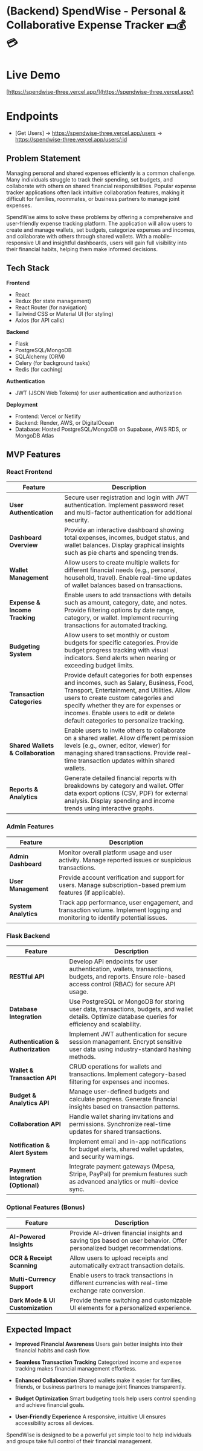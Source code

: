 # (Backend) SpendWise - Personal & Collaborative Expense Tracker 💵💰💳

# Live Demo
[https://spendwise-three.vercel.app/](https://spendwise-three.vercel.app/)

# Endpoints
- [Get Users] -> https://spendwise-three.vercel.app/users
              -> https://spendwise-three.vercel.app/users/:id


## Problem Statement

Managing personal and shared expenses efficiently is a common challenge. Many individuals struggle to track their spending, set budgets, and collaborate with others on shared financial responsibilities. Popular expense tracker applications often lack intuitive collaboration features, making it difficult for families, roommates, or business partners to manage joint expenses.

SpendWise aims to solve these problems by offering a comprehensive and user-friendly expense tracking platform. The application will allow users to create and manage wallets, set budgets, categorize expenses and incomes, and collaborate with others through shared wallets. With a mobile-responsive UI and insightful dashboards, users will gain full visibility into their financial habits, helping them make informed decisions.

## Tech Stack

**Frontend**

- React
- Redux (for state management)
- React Router (for navigation)
- Tailwind CSS or Material UI (for styling)
- Axios (for API calls)

**Backend**

- Flask
- PostgreSQL/MongoDB
- SQLAlchemy (ORM)
- Celery (for background tasks)
- Redis (for caching)

**Authentication**

- JWT (JSON Web Tokens) for user authentication and authorization

**Deployment**

- Frontend: Vercel or Netlify
- Backend: Render, AWS, or DigitalOcean
- Database: Hosted PostgreSQL/MongoDB on Supabase, AWS RDS, or MongoDB Atlas

## MVP Features

### React Frontend

| Feature                     | Description                                                                                                                                                                                                 |
|-----------------------------|-------------------------------------------------------------------------------------------------------------------------------------------------------------------------------------------------------------|
| **User Authentication**     | Secure user registration and login with JWT authentication. Implement password reset and multi-factor authentication for additional security.                                                                |
| **Dashboard Overview**      | Provide an interactive dashboard showing total expenses, incomes, budget status, and wallet balances. Display graphical insights such as pie charts and spending trends.                                     |
| **Wallet Management**       | Allow users to create multiple wallets for different financial needs (e.g., personal, household, travel). Enable real-time updates of wallet balances based on transactions.                                 |
| **Expense & Income Tracking** | Enable users to add transactions with details such as amount, category, date, and notes. Provide filtering options by date range, category, or wallet. Implement recurring transactions for automated tracking. |
| **Budgeting System**        | Allow users to set monthly or custom budgets for specific categories. Provide budget progress tracking with visual indicators. Send alerts when nearing or exceeding budget limits.                           |
| **Transaction Categories**  | Provide default categories for both expenses and incomes, such as Salary, Business, Food, Transport, Entertainment, and Utilities. Allow users to create custom categories and specify whether they are for expenses or incomes. Enable users to edit or delete default categories to personalize tracking. |
| **Shared Wallets & Collaboration** | Enable users to invite others to collaborate on a shared wallet. Allow different permission levels (e.g., owner, editor, viewer) for managing shared transactions. Provide real-time transaction updates within shared wallets. |
| **Reports & Analytics**     | Generate detailed financial reports with breakdowns by category and wallet. Offer data export options (CSV, PDF) for external analysis. Display spending and income trends using interactive graphs.           |

### Admin Features

| Feature            | Description                                                                                   |
|--------------------|-----------------------------------------------------------------------------------------------|
| **Admin Dashboard** | Monitor overall platform usage and user activity. Manage reported issues or suspicious transactions. |
| **User Management** | Provide account verification and support for users. Manage subscription-based premium features (if applicable). |
| **System Analytics** | Track app performance, user engagement, and transaction volume. Implement logging and monitoring to identify potential issues. |

### Flask Backend

| Feature                     | Description                                                                                                                                                                                                 |
|-----------------------------|-------------------------------------------------------------------------------------------------------------------------------------------------------------------------------------------------------------|
| **RESTful API**             | Develop API endpoints for user authentication, wallets, transactions, budgets, and reports. Ensure role-based access control (RBAC) for secure API usage.                                                    |
| **Database Integration**    | Use PostgreSQL or MongoDB for storing user data, transactions, budgets, and wallet details. Optimize database queries for efficiency and scalability.                                                        |
| **Authentication & Authorization** | Implement JWT authentication for secure session management. Encrypt sensitive user data using industry-standard hashing methods.                                                                         |
| **Wallet & Transaction API** | CRUD operations for wallets and transactions. Implement category-based filtering for expenses and incomes.                                                                                                   |
| **Budget & Analytics API**  | Manage user-defined budgets and calculate progress. Generate financial insights based on transaction patterns.                                                        |
| **Collaboration API**       | Handle wallet sharing invitations and permissions. Synchronize real-time updates for shared transactions.                                                             |
| **Notification & Alert System** | Implement email and in-app notifications for budget alerts, shared wallet updates, and security warnings.                                                             |
| **Payment Integration (Optional)** | Integrate payment gateways (Mpesa, Stripe, PayPal) for premium features such as advanced analytics or multi-device sync.                                             |

### Optional Features (Bonus)

| Feature                     | Description                                                                                                                                                                                                 |
|-----------------------------|-------------------------------------------------------------------------------------------------------------------------------------------------------------------------------------------------------------|
| **AI-Powered Insights**     | Provide AI-driven financial insights and saving tips based on user behavior. Offer personalized budget recommendations.                                               |
| **OCR & Receipt Scanning**  | Allow users to upload receipts and automatically extract transaction details.                                                                                         |
| **Multi-Currency Support**  | Enable users to track transactions in different currencies with real-time exchange rate conversion.                                                                    |
| **Dark Mode & UI Customization** | Provide theme switching and customizable UI elements for a personalized experience.                                                                               |

## Expected Impact

- **Improved Financial Awareness**
  Users gain better insights into their financial habits and cash flow.

- **Seamless Transaction Tracking**
  Categorized income and expense tracking makes financial management effortless.

- **Enhanced Collaboration**
  Shared wallets make it easier for families, friends, or business partners to manage joint finances transparently.

- **Budget Optimization**
  Smart budgeting tools help users control spending and achieve financial goals.

- **User-Friendly Experience**
  A responsive, intuitive UI ensures accessibility across all devices.

SpendWise is designed to be a powerful yet simple tool to help individuals and groups take full control of their financial management.
